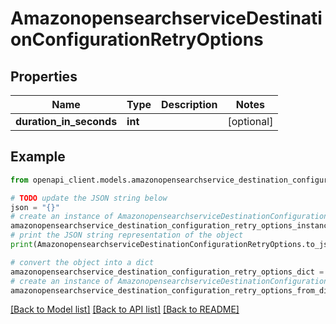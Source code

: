 # AmazonopensearchserviceDestinationConfigurationRetryOptions


## Properties

Name | Type | Description | Notes
------------ | ------------- | ------------- | -------------
**duration_in_seconds** | **int** |  | [optional] 

## Example

```python
from openapi_client.models.amazonopensearchservice_destination_configuration_retry_options import AmazonopensearchserviceDestinationConfigurationRetryOptions

# TODO update the JSON string below
json = "{}"
# create an instance of AmazonopensearchserviceDestinationConfigurationRetryOptions from a JSON string
amazonopensearchservice_destination_configuration_retry_options_instance = AmazonopensearchserviceDestinationConfigurationRetryOptions.from_json(json)
# print the JSON string representation of the object
print(AmazonopensearchserviceDestinationConfigurationRetryOptions.to_json())

# convert the object into a dict
amazonopensearchservice_destination_configuration_retry_options_dict = amazonopensearchservice_destination_configuration_retry_options_instance.to_dict()
# create an instance of AmazonopensearchserviceDestinationConfigurationRetryOptions from a dict
amazonopensearchservice_destination_configuration_retry_options_from_dict = AmazonopensearchserviceDestinationConfigurationRetryOptions.from_dict(amazonopensearchservice_destination_configuration_retry_options_dict)
```
[[Back to Model list]](../README.md#documentation-for-models) [[Back to API list]](../README.md#documentation-for-api-endpoints) [[Back to README]](../README.md)


